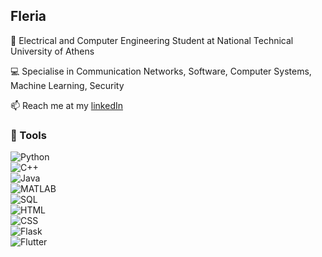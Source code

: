 ## Fleria

🚀 Electrical and Computer Engineering Student at National Technical University of Athens 

💻 Specialise in Communication Networks, Software, Computer Systems, Machine Learning, Security

📫 Reach me at my [linkedIn](https://linkedin.com/in/eleftheria-arkadopoulou/)

### 🔧 Tools  
![Python](https://img.shields.io/badge/-Python-3776AB?style=flat-square&logo=python&logoColor=white)  
![C++](https://img.shields.io/badge/-C++-00599C?style=flat-square&logo=c%2B%2B&logoColor=white)  
![Java](https://img.shields.io/badge/-Java-007396?style=flat-square&logo=java&logoColor=white)  
![MATLAB](https://img.shields.io/badge/-MATLAB-0076A8?style=flat-square&logo=mathworks&logoColor=white)  
![SQL](https://img.shields.io/badge/-SQL-4479A1?style=flat-square&logo=mysql&logoColor=white)  
![HTML](https://img.shields.io/badge/-HTML5-E34F26?style=flat-square&logo=html5&logoColor=white)  
![CSS](https://img.shields.io/badge/-CSS3-1572B6?style=flat-square&logo=css3&logoColor=white)  
![Flask](https://img.shields.io/badge/-Flask-000000?style=flat-square&logo=flask&logoColor=white)  
![Flutter](https://img.shields.io/badge/-Flutter-02569B?style=flat-square&logo=flutter&logoColor=white)  


<!--
**Fleria/fleria** is a ✨ _special_ ✨ repository because its `README.md` (this file) appears on your GitHub profile.

Here are some ideas to get you started:

- 🔭 I’m currently working on ...
- 🌱 I’m currently learning ...
- 👯 I’m looking to collaborate on ...
- 🤔 I’m looking for help with ...
- 💬 Ask me about ...
- 📫 How to reach me: ...
- 😄 Pronouns: ...
- ⚡ Fun fact: ...
-->
